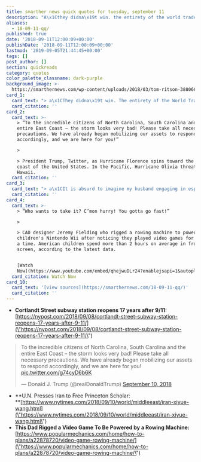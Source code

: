 ```yaml
---
title: smarther news quick quotes for tuesday, september 11
description: "A\x1Cthey didna\x19t win. the entirety of the world trade center is more beautiful than it used to be.a\x1D"
aliases:
  - 18-09-11-qq/
published: true
date: '2018-09-11T12:00:09+00:00'
publishDate: '2018-09-11T12:00:09+00:00'
lastmod: '2019-09-05T21:44:45+00:00'
tags: []
post_author: []
section: quickreads
category: quotes
color_palette_classname: dark-purple
background_image: >-
  https://smarthernews.com/wp-content/uploads/2018/03/tom-ritson-388066-unsplash-scaled.jpg
card_1:
  card_text: "> a\x1CThey didna\x19t win. The entirety of the World Trade Center is more beautiful than it used to be.a\x1D\n> \n> Steven Kent, one of the first New Yorkers to use the newly reopened Cortlandt subway station where the World Trade Centers once stood; this subway stop, entombed until 2015, just opened 17 years after 9/11. A mosaic in the station displays text from the Declaration of Independence & the UN Universal Declaration of Human Rights."
  card_citation: ''
card_2:
  card_text: >-
    > “To the incredible citizens of North Carolina, South Carolina and the
    entire East Coast – the storm looks very bad! Please take all necessary
    precautions. We have already began mobilizing our assets to respond
    accordingly, and we are here for you!”

    > 

    > President Trump, Twitter, as Hurricane Florence spins toward the East
    coast of the United States. In the Pacific, Hurricane Olivia threatens
    Hawaii.
  card_citation: ''
card_3:
  card_text: "> a\x1CIt is absurd to imagine my husband engaging in espionage by researching archival documents more than 100 years old for a history dissertation. He is not a spy but a linguist, a historian who loves Persian culture, a devoted husband and loving father.a\x1D\n> \n> Hua Qu, wife of Xiyue Wang, a Princeton University graduate student currently in prison in Iran; 1 of 4 known Americans detainees. The UN Rights Group just appealed for his release."
  card_citation: ''
card_4:
  card_text: >-
    > “Who wants to take it? C’mon hurry! You gotta go fast!”

    > 

    > CAD designer Jeremy Fielding who rigged a rowing machine to power his
    children's Nintendo Wii after noticing they played video games for hours at
    a time. American children spend more than 2 hours on average in front of a
    screen, according to the latest data.


    [Watch
    Now](https://www.youtube.com/embed/qhejwuDLr24?enablejsapi=1&autoplay=1&rel=0)
  card_citation: Watch Now
card_10:
  card_text: '[view sources](https://smarthernews.com/18-09-11-qq/)'
  card_citation: ''
---
```

*   **Cortlandt Street subway station reopens 17 years after 9/11:**  
    [https://nypost.com/2018/09/08/cortlandt-street-subway-station-reopens-17-years-after-9-11/](\"https://nypost.com/2018/09/08/cortlandt-street-subway-station-reopens-17-years-after-9-11/\")

> To the incredible citizens of North Carolina, South Carolina and the entire East Coast – the storm looks very bad! Please take all necessary precautions. We have already began mobilizing our assets to respond accordingly, and we are here for you! [pic.twitter.com/g74cyD6b6K](\"https://t.co/g74cyD6b6K\")
> 
> — Donald J. Trump (@realDonaldTrump) [September 10, 2018](\"https://twitter.com/realDonaldTrump/status/1039237395374325760?ref_src=twsrc%5Etfw\")

*   **U.N. Presses Iran to Free Princeton Scholar:  
    **[https://www.nytimes.com/2018/09/10/world/middleeast/iran-xiyue-wang.html](\"https://www.nytimes.com/2018/09/10/world/middleeast/iran-xiyue-wang.html\")
*   **This Dad Rigged a Video Game To Be Powered by a Rowing Machine:**  
    [https://www.popularmechanics.com/home/how-to-plans/a22878720/video-game-rowing-machine/](\"https://www.popularmechanics.com/home/how-to-plans/a22878720/video-game-rowing-machine/\")